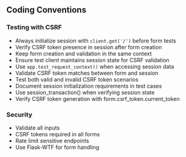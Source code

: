 ## Coding Conventions
### Testing with CSRF
- Always initialize session with `client.get('/')` before form tests
- Verify CSRF token presence in session after form creation
- Keep form creation and validation in the same context
- Ensure test client maintains session state for CSRF validation
- Use `app.test_request_context()` when accessing session data
- Validate CSRF token matches between form and session
- Test both valid and invalid CSRF token scenarios
- Document session initialization requirements in test cases
- Use session_transaction() when verifying session state
- Verify CSRF token generation with form.csrf_token.current_token

### Security
- Validate all inputs
- CSRF tokens required in all forms
- Rate limit sensitive endpoints
- Use Flask-WTF for form handling


